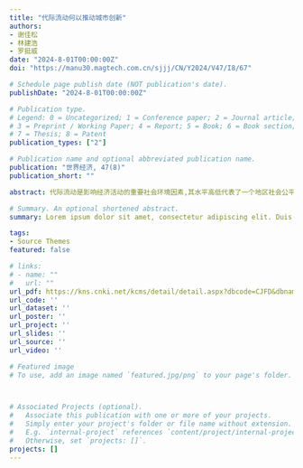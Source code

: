 ```yaml
---
title: "代际流动何以推动城市创新"
authors:
- 谢佳松
- 林建浩
- 罗挺威
date: "2024-8-01T00:00:00Z"
doi: "https://manu30.magtech.com.cn/sjjj/CN/Y2024/V47/I8/67"

# Schedule page publish date (NOT publication's date).
publishDate: "2024-8-01T00:00:00Z"

# Publication type.
# Legend: 0 = Uncategorized; 1 = Conference paper; 2 = Journal article;
# 3 = Preprint / Working Paper; 4 = Report; 5 = Book; 6 = Book section;
# 7 = Thesis; 8 = Patent
publication_types: ["2"]

# Publication name and optional abbreviated publication name.
publication: "世界经济, 47(8)"
publication_short: ""

abstract: 代际流动是影响经济活动的重要社会环境因素,其水平高低代表了一个地区社会公平尤其是机会公平程度。本文基于全国1%人口抽样调查数据构造城市层级的代际流动性指标,探究其对城市-行业创新的影响及其作用机制。研究发现,代际流动性显著促进了创新产出,这一结论在一系列稳健性检验和内生性讨论后仍然存在。基于地区历史上距离印刷品原材料的河流距离这一外生地理特征,本文验证了代际流动对创新的因果影响。在机制检验中,一方面,高代际流动性能够吸引高技能劳动力迁入,继而优化劳动力结构;另一方面,高代际流动性意味着更加开放的机会结构,鼓励个体竞争和冒险,从而释放企业家精神以推动创新。本文结论表明,代际流动性不仅事关阶层固化和社会稳定,更是影响创新的重要因素。围绕创新推动改革,需要将提升代际流动性纳入促进创新的政策体系之中。

# Summary. An optional shortened abstract.
summary: Lorem ipsum dolor sit amet, consectetur adipiscing elit. Duis posuere tellus ac convallis placerat. Proin tincidunt magna sed ex sollicitudin condimentum.

tags:
- Source Themes
featured: false

# links:
# - name: ""
#   url: ""
url_pdf: https://kns.cnki.net/kcms/detail/detail.aspx?dbcode=CJFD&dbname=CJFDLAST2021&filename=JCYJ202010004&uniplatform=NZKPT&v=rtKfF4ueHpEtjcPlOcTLNEncCtSbtOEl0m2ye7adc9L7tdv27HlEj3e5lA5B6INf
url_code: ''
url_dataset: ''
url_poster: ''
url_project: ''
url_slides: ''
url_source: ''
url_video: ''

# Featured image
# To use, add an image named `featured.jpg/png` to your page's folder. 



# Associated Projects (optional).
#   Associate this publication with one or more of your projects.
#   Simply enter your project's folder or file name without extension.
#   E.g. `internal-project` references `content/project/internal-project/index.md`.
#   Otherwise, set `projects: []`.
projects: []
---
```



